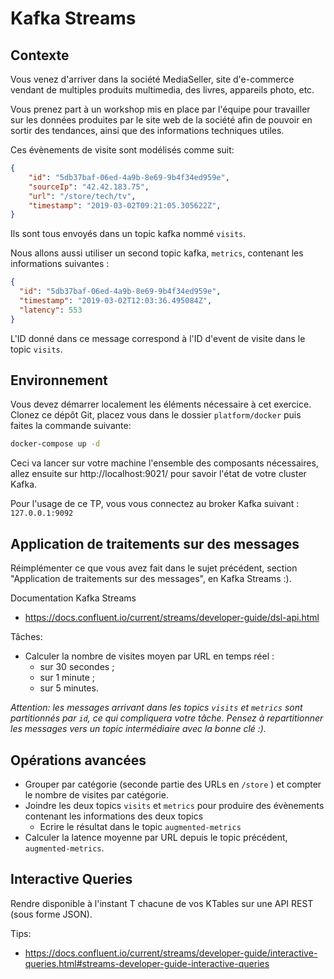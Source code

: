 # Kafka Streams

## Contexte

Vous venez d'arriver dans la société MediaSeller, site d'e-commerce vendant de multiples produits
multimedia, des livres, appareils photo, etc.

Vous prenez part à un workshop mis en place par l'équipe pour travailler sur les données
produites par le site web de la société afin de pouvoir en sortir des tendances, ainsi que des 
informations techniques utiles.

Ces évènements de visite sont modélisés comme suit:

```json
{
    "id": "5db37baf-06ed-4a9b-8e69-9b4f34ed959e",
    "sourceIp": "42.42.183.75",
    "url": "/store/tech/tv",
    "timestamp": "2019-03-02T09:21:05.305622Z",
}
```

Ils sont tous envoyés dans un topic kafka nommé `visits`.

Nous allons aussi utiliser un second topic kafka, `metrics`, contenant les informations suivantes :

```json
{
  "id": "5db37baf-06ed-4a9b-8e69-9b4f34ed959e",
  "timestamp": "2019-03-02T12:03:36.495084Z",
  "latency": 553
}
```

L'ID donné dans ce message correspond à l'ID d'event de visite dans le topic `visits`.

## Environnement

Vous devez démarrer localement les éléments nécessaire à cet exercice. Clonez ce dépôt Git, placez vous dans le dossier `platform/docker` puis faites la commande suivante:

```bash
docker-compose up -d
```

Ceci va lancer sur votre machine l'ensemble des composants nécessaires, allez ensuite sur http://localhost:9021/ pour savoir l'état de votre cluster Kafka.

Pour l'usage de ce TP, vous vous connectez au broker Kafka suivant : `127.0.0.1:9092`

## Application de traitements sur des messages

Réimplémenter ce que vous avez fait dans le sujet précédent, section "Application de traitements sur des messages", en Kafka Streams :).

Documentation Kafka Streams 
  * https://docs.confluent.io/current/streams/developer-guide/dsl-api.html

Tâches:
  * Calculer la nombre de visites moyen par URL en temps réel :
    * sur 30 secondes ;
    * sur 1 minute ;
    * sur 5 minutes.

_Attention: les messages arrivant dans les topics `visits` et `metrics` sont partitionnés par `id`, ce qui
compliquera votre tâche. Pensez à repartitionner les messages vers un topic intermédiaire avec la bonne clé :)._

## Opérations avancées

  * Grouper par catégorie (seconde partie des URLs en `/store` ) et compter le nombre de visites par catégorie.
  * Joindre les deux topics `visits` et `metrics` pour produire des évènements contenant les informations des deux topics
    * Ecrire le résultat dans le topic `augmented-metrics`
  * Calculer la latence moyenne par URL depuis le topic précédent, `augmented-metrics`.

## Interactive Queries

Rendre disponible à l'instant T chacune de vos KTables sur une API REST (sous forme JSON).

Tips: 
  * https://docs.confluent.io/current/streams/developer-guide/interactive-queries.html#streams-developer-guide-interactive-queries